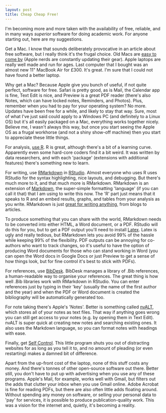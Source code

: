 ```yaml
---
layout: post
title: Cheap Cheap Free!
---
```


I'm becoming more and more taken with the availability of free, reliable, and in many ways _superior_ software for doing academic work. For anyone starting out, here are my suggestions.

Get a Mac. I know that sounds deliberately provocative in an article about free software, but I really think it's the frugal choice. Old Macs are [easy to come by](https://www.gumtree.com/macs/london/mac) (Apple nerds are constantly updating their gear). Apple laptops are really well made and run for ages. Last computer that I bought was an almost new 11" MacBook Air for £300. It's great. I'm sure that I could not have found a better laptop. 

Why get a Mac? Because Apple give you bunch of useful, if not quite perfect, software for free. Safari is pretty good, as is Mail, the Calendar app is fine, Text Edit is nice, and Preview is a great PDF reader (there's also Notes, which can have locked notes, Reminders, and Photos). Plus, remember when you had to pay for your operating system? No more. Updates have been free for a while, and likely to stay that way. Sure, most of what I've just said could apply to a Windows PC (and definitely to a Linux OS) but it's all easily packaged on a Mac, everything works together nicely. Believe me, I wasn't always this way, but once you start seeing the Apple OS as a frugal workhorse (and not a shiny show-off machine) then you start to appreciate these little things. 

For analysis, [use R](https://www.rstudio.com/). R is great, although there's a bit of a learning curve. Apparently even some hard-core coders find it a bit weird. It was written by data researchers, and with each 'package' (extensions with additional features) there's something new to learn. 

For writing, use [RMarkdown](https://rmarkdown.rstudio.com/) in [RStudio](https://www.rstudio.com/). Almost everyone who uses R uses RStudio for the syntax highlighting, nice layouts, and debugging. But there's much more to it, and that much more is RMarkdown. RMarkdown is an extension of [Markdown](https://www.markdownguide.org/), the super-simple formatting 'language' (if you can call it that) that I am using to write this now. The 'R' part just means that it speaks to R and an embed results, graphs, and tables from your analysis as you write. RMarkdown is just [great for writing anything](https://rmarkdown.rstudio.com/gallery.html), from blogs to articles. 

To produce something that you can share with the world, RMarkdown needs to be converted into either HTML, a Word document, or a PDF. RStudio will do this for you, but to get a PDF output you'll need to install [Latex](https://www.latex-project.org/). Latex is ugly and really tedious, but RMarkdown lets you avoid 99% of the hassle while keeping 99% of the flexibility. PDF outputs can be annoying for co-authors who want to track changes, so it's useful to have the option of producing Word documents for those who can stand working in Word (you can open the Word docs in Google Docs or just Preview to get a sense of how things look, but for fine control it's best to stick with PDFs). 

For references, use [BibDesk](https://bibdesk.sourceforge.io/). BibDesk manages a library of .Bib references, a human-readable way to organise your references. The great thing is how well .Bib libraries work with RMarkdown in RStudio. You can enter references just by typing in their 'key' (usually the name of the first author and the year) and when the PDF or Word document is created the bibliography will be automatically generated too. 

For note taking there's Apple's 'Notes'. Better is something called [nvALT](http://brettterpstra.com/projects/nvalt/), which stores all of your notes as text files. That way if anything goes wrong you can still get access to your notes (e.g. by opening them in Text Edit). nvALT is super quick at creating new notes and searching existing ones. It also uses the Markdown language, so you can format notes with headings with ease.

Finally, get [Self Control](https://selfcontrolapp.com/). This little program shuts you out of distracting websites for as long as you tell it to, and no amount of pleading (or even restarting) makes a damned bit of difference. 

Apart from the up-front cost of the laptop, none of this stuff costs any money. And there's tonnes of other open-source software out there. Better still, you don't have to put up with advertising when you use any of these programs. Apple's Mail, for example, works well with Gmail, but filters out the adds that clutter your inbox when you use Gmail online. Adobe Acrobat is fine for reading PDFs, but there are also often little adds floating around. Without spending any money on software, or selling your personal data to 'pay' for services, it is possible to produce publication-quality work. This was a vision for the internet and, quietly, it's becoming a reality. 









